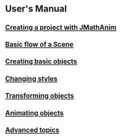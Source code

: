# User's Manual

## [Creating a project with JMathAnim](00_Installing/Installing.md)

## [Basic flow of a Scene](01_BasicFlow/BasicFlow.md)

## [Creating basic objects](02_BasicShapes/BasicShapes.md)

## [Changing styles](03_Styling/Styling.md)

## [Transforming objects](04_Transforming/TransformingObjects.md)

## [Animating objects](05_Animations/Animations.md)

## [Advanced topics](06_AdvancedTopics/AdvancedTopics.html)

